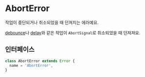 # AbortError

작업이 중단되거나 취소되었을 때 던져지는 에러예요.

[debounce](../function/debounce.md)나 [delay](../promise/delay.md)와 같은 작업이 `AbortSignal`로 취소되었을 때 던져져요.

## 인터페이스

```typescript
class AbortError extends Error {
  name = 'AbortError',
}
```
